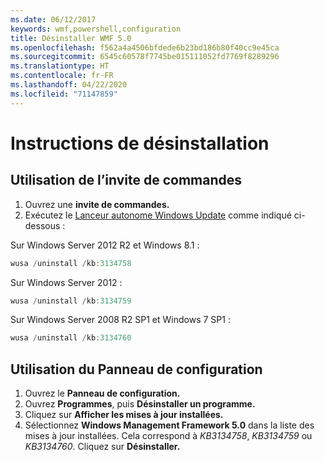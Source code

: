 ```yaml
---
ms.date: 06/12/2017
keywords: wmf,powershell,configuration
title: Désinstaller WMF 5.0
ms.openlocfilehash: f562a4a4506bfdede6b23bd186b80f40cc9e45ca
ms.sourcegitcommit: 6545c60578f7745be015111052fd7769f8289296
ms.translationtype: HT
ms.contentlocale: fr-FR
ms.lasthandoff: 04/22/2020
ms.locfileid: "71147859"
---
```

# <a name="uninstallation-instructions"></a>Instructions de désinstallation

## <a name="using-command-prompt"></a>Utilisation de l’invite de commandes

1. Ouvrez une **invite de commandes.**
2. Exécutez le [Lanceur autonome Windows Update](https://support.microsoft.com/en-us/kb/934307) comme indiqué ci-dessous :

Sur Windows Server 2012 R2 et Windows 8.1 :

```powershell
wusa /uninstall /kb:3134758
```

Sur Windows Server 2012 :

```powershell
wusa /uninstall /kb:3134759
```

Sur Windows Server 2008 R2 SP1 et Windows 7 SP1 :

```powershell
wusa /uninstall /kb:3134760
```

## <a name="using-control-panel"></a>Utilisation du Panneau de configuration

1. Ouvrez le **Panneau de configuration.**
2. Ouvrez **Programmes**, puis **Désinstaller un programme.**
3. Cliquez sur **Afficher les mises à jour installées.**
4. Sélectionnez **Windows Management Framework 5.0** dans la liste des mises à jour installées. Cela correspond à *KB3134758*, *KB3134759* ou *KB3134760*. Cliquez sur **Désinstaller.**
